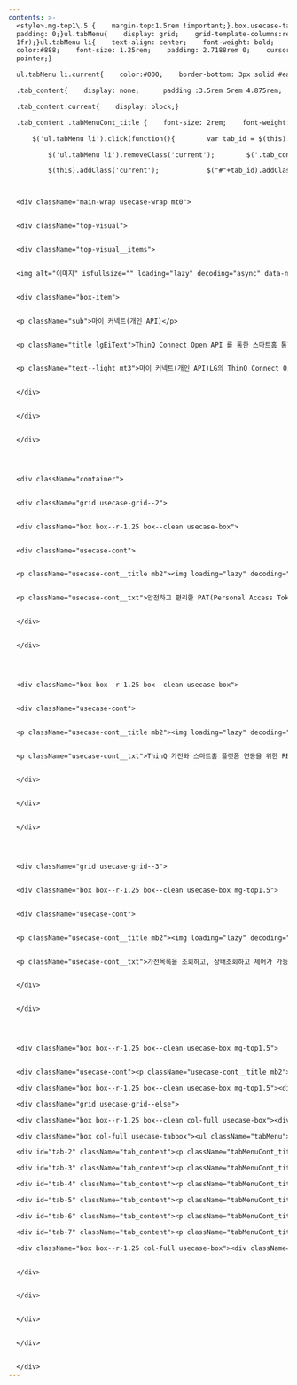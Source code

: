 ```yaml
---
contents: >-
  <style>.mg-top1\.5 {    margin-top:1.5rem !important;}.box.usecase-tabbox {   
  padding: 0;}ul.tabMenu{    display: grid;    grid-template-columns:repeat(7,
  1fr);}ul.tabMenu li{    text-align: center;    font-weight: bold;   
  color:#888;    font-size: 1.25rem;    padding: 2.7188rem 0;    cursor:
  pointer;}

  ul.tabMenu li.current{    color:#000;    border-bottom: 3px solid #ea1917;    border-radius: 3px;}

  .tab_content{    display: none;      padding :3.5rem 5rem 4.875rem;    border-top: 1px solid #e7e7e7;}

  .tab_content.current{    display: block;}

  .tab_content .tabMenuCont_title {    font-size: 2rem;    font-weight: bold;    line-height: 4.75rem;    margin-bottom: 1.125rem;}.tab_content .tabMenuCont_title img {    vertical-align: middle;    position:relative;    top: -0.1rem;    margin-right: 20px;}.tab_content dl {    min-height: 11.625rem;    color:#5A5A5E;}.tab_content dl dt {     color: #C00A3E;    font-weight: bold;    font-size: 1.25rem;    margin-bottom: 1.5rem;}.tab_content .usecase-more a:first-child {    margin-left: 0;}</style><script>    $(document).ready(function(){

      $('ul.tabMenu li').click(function(){        var tab_id = $(this).attr('data-tab');

          $('ul.tabMenu li').removeClass('current');        $('.tab_content').removeClass('current');

          $(this).addClass('current');            $("#"+tab_id).addClass('current');        })    })</script>



  <div className="main-wrap usecase-wrap mt0">


  <div className="top-visual">


  <div className="top-visual__items">


  <img alt="이미지" isfullsize="" loading="lazy" decoding="async" data-nimg="fill" className="visual-img" src="../../assets/images/usecase_banner_myconnect.png" style="position: absolute; height: 100%; width: 100%; inset: 0px; color: transparent;">


  <div className="box-item">


  <p className="sub">마이 커넥트(개인 API)</p>


  <p className="title lgEiText">ThinQ Connect Open API 를 통한 스마트홈 통합</p>


  <p className="text--light mt3">마이 커넥트(개인 API)LG의 ThinQ Connect Open API는 스마트홈 경험을 혁신적으로 변화시키는 강력한 도구입니다. 이 API를 통해 Home Assistant와 같은 인기 있는 오픈소스 스마트홈 플랫폼에서 쉽게 통합할 수 있습니다. 선호하는 플랫폼에서 LG ThinQ 가전를 쉽게 연결하고 관리해 보세요.<br> </p>


  </div>


  </div>


  </div>




  <div className="container">


  <div className="grid usecase-grid--2">


  <div className="box box--r-1.25 box--clean usecase-box">


  <div className="usecase-cont">


  <p className="usecase-cont__title mb2"><img loading="lazy" decoding="async" data-nimg="fill" className="usecase-cont__icon" src="../../assets/images/usecase_icons/sense/icon_call.svg" style="position: absolute; height: 100%; width: 100%; inset: 0px; color: transparent;">PAT 기반 API 호출</p>


  <p className="usecase-cont__txt">안전하고 편리한 PAT(Personal Access Token) 를 발급받고 RESTful API 를 통해 LG 가전을 자유롭게 제어하세요.</p>


  </div>


  </div>




  <div className="box box--r-1.25 box--clean usecase-box">


  <div className="usecase-cont">


  <p className="usecase-cont__title mb2"><img loading="lazy" decoding="async" data-nimg="fill" className="usecase-cont__icon" src="../../assets/images/usecase_icons/sense/icon_smarthomefree.svg" style="position: absolute; height: 100%; width: 100%; inset: 0px; color: transparent;">스마트홈 경험의 자유도 향상</p>


  <p className="usecase-cont__txt">ThinQ 가전와 스마트홈 플랫폼 연동을 위한 RESTful API 규격을 이용해어플리케이션을 만들어 보세요.</p>


  </div>


  </div>


  </div>




  <div className="grid usecase-grid--3">


  <div className="box box--r-1.25 box--clean usecase-box mg-top1.5">


  <div className="usecase-cont">


  <p className="usecase-cont__title mb2"><img loading="lazy" decoding="async" data-nimg="fill" className="usecase-cont__icon" src="../../assets/images/usecase_icons/sense/icon_develControl.svg" style="position: absolute; height: 100%; width: 100%; inset: 0px; color: transparent;">Devices API로 편리한 가전 제어</p>


  <p className="usecase-cont__txt">가전목록을 조회하고, 상태조회하고 제어가 가능합니다.</p>


  </div>


  </div>




  <div className="box box--r-1.25 box--clean usecase-box mg-top1.5">


  <div className="usecase-cont"><p className="usecase-cont__title mb2"><img loading="lazy" decoding="async" data-nimg="fill" className="usecase-cont__icon" src="../../assets/images/usecase_icons/sense/icon_pushEvent.svg" style="position: absolute; height: 100%; width: 100%; inset: 0px; color: transparent;">기기를 말해주는 Push API/Event API</p><p className="usecase-cont__txt">ThinQ 가전에서 보내는 Push 메세지와 상태 변경 시 발송되는 Event 메시지를 수신하세요.</p></div></div>

  <div className="box box--r-1.25 box--clean usecase-box mg-top1.5"><div className="usecase-cont"><p className="usecase-cont__title mb2"><img loading="lazy" decoding="async" data-nimg="fill" className="usecase-cont__icon" src="../../assets/images/usecase_icons/sense/icon_mqttProtocol.svg" style="position: absolute; height: 100%; width: 100%; inset: 0px; color: transparent;">Client API - MQTT Protocol</p><p className="usecase-cont__txt">Client 등록 후, 등록한 Client 계정의 Push/Event 메시지를 확인 할 수 있습니다.</p></div></div></div>

  <div className="grid usecase-grid--else">

  <div className="box box--r-1.25 box--clean col-full usecase-box"><div className="usecase-dev"><h3 className="usecase-dev__tit">지금 바로, 사용중인 스마트홈 플랫폼과 통합하세요</h3><p className="usecase-dev__txt">ThinQ Open API 를 활용하여 기존 사용하고 있는 스마트홈 플랫폼에 통합할 수 있습니다.<br>ThinQ Open API 서비스를 통해 여러 스마트홈 플랫폼에 기여하고, ThinQ 가전을 연동하세요.</p><ul className="usecase-dev__list"><li className="usecase-dev__item grid"><div className="col-4 col-sm-full"><img loading="lazy" decoding="async" data-nimg="fill" src="../../assets/images/usecase_icons/product/icon_thinqAPI.svg" style="position: absolute; height: 100%; width: 100%; inset: 0px; color: transparent;">ThinQ API</div><div className="col-8 col-sm-full"><dl><dt>ThinQ API 이해 및 사용법 익히기</dt><dd>ThinQ API 문서를 읽고, 예제 코드를 따라 연습합니다. <br> API 호출 순서와 필요한 인증 정보를 숙지해야 합니다.</dd><dd style="margin-top:40px;"><div className="usecase-more">    <a className="btn-round-primary btn-l" href="https://dev.openapi.developer.lge.com/ko/apiManage/business_connect?s=1727316475662" style="margin:0;"> API 문서 보기 </a></div></dd></dl></div></li><li className="usecase-dev__item grid"><div className="col-4 col-sm-full"><img loading="lazy" decoding="async" data-nimg="fill" src="../../assets/images/usecase_icons/product/icon_smartflatform.svg" style="position: absolute; height: 100%; width: 100%; inset: 0px; color: transparent;">스마트 플랫폼</div><div className="col-8 col-sm-full"><dl><dt>선택한 오픈 소스 프로젝트 분석</dt><dd>Home Assistant와 같은 인기 있는 오픈 소스 허브 제품을 선택합니다. <br> 해당 프로젝트의 기여 방식과 요구사항을 파악합니다.</dd></dl></div></li><li className="usecase-dev__item grid"><div className="col-4 col-sm-full"><img loading="lazy" decoding="async" data-nimg="fill" src="../../assets/images/usecase_icons/product/icon_datasetting.svg" style="position: absolute; height: 100%; width: 100%; inset: 0px; color: transparent;">데이터 구조 설계</div><div className="col-8 col-sm-full"><dl><dt>ThinQ API를 활용한 기능 구현</dt><dd>LG 가전제품과의 통신을 위한 ThinQ API 함수를 작성합니다. <br> Home Assistant와의 통합을 위해 필요한 데이터 구조를 설계합니다.</dd></dl></div></li><li className="usecase-dev__item grid"><div className="col-4 col-sm-full"><img loading="lazy" decoding="async" data-nimg="fill" src="../../assets/images/usecase_icons/product/icon_testSave.svg" style="position: absolute; height: 100%; width: 100%; inset: 0px; color: transparent;">테스트 및 안정화</div><div className="col-8 col-sm-full"><dl><dt>코드 리뷰 및 테스트</dt><dd>작성한 코드를 다른 개발자들과 공유합니다. <br> 충분한 테스트를 거쳐 안정성을 확보합니다.</dd></dl></div></li><li className="usecase-dev__item grid"><div className="col-4 col-sm-full"><img loading="lazy" decoding="async" data-nimg="fill" src="../../assets/images/usecase_icons/product/icon_project.svg" style="position: absolute; height: 100%; width: 100%; inset: 0px; color: transparent;">프로젝트 기여</div><div className="col-8 col-sm-full"><dl><dt>프로젝트에 기여</dt><dd>GitHub나 다른 버전 관리 시스템을 통해 코드를 제출합니다. <br> 프로젝트 관리자와 상의하여 기여 내용을 반영시킵니다.</dd></dl></div></li></ul></div></div>

  <div className="box col-full usecase-tabbox"><ul className="tabMenu"><li className="tab-link current" data-tab="tab-1">PAT 생성</li><li className="tab-link" data-tab="tab-2">Endpoint 확인</li><li className="tab-link" data-tab="tab-3">ThinQ 가전 제어</li><li className="tab-link" data-tab="tab-4">Client API</li><li className="tab-link" data-tab="tab-5">Push/Event 구독</li><li className="tab-link" data-tab="tab-6">MQTT Protocol</li><li className="tab-link" data-tab="tab-7">Overall Sequence</li></ul><div id="tab-1" className="tab_content current"><p className="tabMenuCont_title"><img src="../../assets/images/usecase_icons/tabcontent/icon_PAT.svg" alt="">PAT 생성</p><dl><dt>RESTful API 호출을 위한 PAT (Personal Access Token) 획득</dt><dd>PAT 발급과 API 호출을 위한 준비를 시작합니다.<br>사용하고자 하는 API에 따라 Scopes를 지정하며, 최대 10개까지 생성 가능합니다.</dd></dl><div className="usecase-more"><a href="#" className="btn-round-primary btn-l">PAT 발급</a></div></div>

  <div id="tab-2" className="tab_content"><p className="tabMenuCont_title"><img src="../../assets/images/usecase_icons/tabcontent/icon_Endpoint.svg" alt="">Endpoint 확인</p><dl><dt>Route API 를 통해 Endpoint 확인</dt><dd>Route API 를 호출하여 Endpoint 를 확인하세요. 이용하시는 국가별로 Endpoint 가 다를 수 있습니다.<br>Route API 를 통해 호출하는 API 서버의 Endpoint는 물론, MQTT Protocol 을 위한 MQTT 주소도 확인할 수 있습니다.</dd></dl><div className="usecase-more"><a href="#" className="btn-round-primary btn-l">Route API</a></div></div>

  <div id="tab-3" className="tab_content"><p className="tabMenuCont_title"><img src="../../assets/images/usecase_icons/tabcontent/icon_ThinQ.svg" alt="">ThinQ 가전 조회, 상태 확인, 제어</p><dl><dt>Devices API</dt><dd>Devices API 를 활용하여 ThinQ 가전 목록을 조회 합니다.<br>가전이 정상적으로 연결되어 있다면, 가전 목록을 바탕으로 Device ID 활용하여 상태를 조회하거나 제어를 할 수 있습니다.</dd></dl><div className="usecase-more"><a href="#" className="btn-round-primary btn-l">Devices API</a></div>                        </div>

  <div id="tab-4" className="tab_content"><p className="tabMenuCont_title"><img src="../../assets/images/usecase_icons/tabcontent/icon_client.svg" alt="">Client 등록/인증서 발급</p><dl><dt>Client 등록</dt><dd>ThinQ 가전으로부터 오는 상태 변화나, Push 메시지들을 수신하기 위해서는, MQTT Protocol 을 통한 접속이 필요 합니다.<br>메시지를 받을 주체를 개별 Client 로 등록하여 받아 보세요.</dd></dl><div className="usecase-more"><a href="#" className="btn-round-primary btn-l">Devices API</a></div></div>

  <div id="tab-5" className="tab_content"><p className="tabMenuCont_title"><img src="../../assets/images/usecase_icons/tabcontent/icon_push_event.svg" alt="">Push/Event 구독</p><dl><dt>ThinQ 가전으로부터 알림과 상태 변화와 실시간 수신</dt><dd>Push API, Event API 를 활용하여 ThinQ 가전의 알림을 실시간으로 수신할 수 있습니다.<br>Push, Event 구독 처리 후 등록한 Client 로 MQTT 수신을 받아보세요.</dd></dl><div className="usecase-more"><a href="#" className="btn-round-primary btn-l">Push API</a><a href="#" className="btn-round-primary btn-l">Event API</a></div></div>

  <div id="tab-6" className="tab_content"><p className="tabMenuCont_title"><img src="../../assets/images/usecase_icons/tabcontent/icon_MQTT.svg" alt="">MQTT Protocol</p><dl><dt>MQTT Protocol 을 활용한 실시간 알림 수신</dt><dd>Route API 로 받은 MQTT 주소를 통해, MQTT 를 접속한 다음, Push, Event API 로 구독 처리를 하면<br>ThinQ 가전으로부터 상태 변화, 알림 메시지를 받을 수 있습니다.</dd></dl></div>

  <div id="tab-7" className="tab_content"><p className="tabMenuCont_title"><img src="../../assets/images/usecase_icons/tabcontent/icon_overallSequence.svg" alt="">Overall Sequence</p><img src="../../assets/images/img_Overall_Sequence.png" alt=""></div></div>

  <div className="box box--r-1.25 col-full usecase-box"><div className="usecase-more"><p className="usecase-more__title">LG에서 제공하는 공식 Home Assistant를 확인해 보세요.</p> <a className="btn-round-primary btn-m" href="#">Home Assistant Ingetration</a><a className="btn-round-primary btn-m" href="#">Python Open API SDK</a>


  </div>


  </div>


  </div>


  </div>


  </div>
---
```

